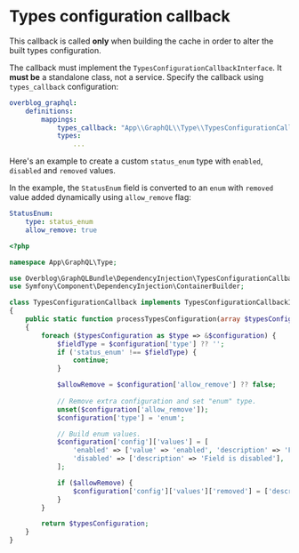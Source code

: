 Types configuration callback
============================

This callback is called **only** when building the cache in order to alter the built types configuration.

The callback must implement the `TypesConfigurationCallbackInterface`. It **must be** a standalone class, not a service. Specify the callback using `types_callback` configuration:

```yaml
overblog_graphql:
    definitions:
        mappings:
            types_callback: "App\\GraphQL\\Type\\TypesConfigurationCallback"
            types:
                ...
```

Here's an example to create a custom `status_enum` type with `enabled`, `disabled` and `removed` values.

In the example, the `StatusEnum` field is converted to an `enum` with  `removed` value added dynamically using `allow_remove` flag:

```yaml
StatusEnum:
    type: status_enum
    allow_remove: true
```

```php
<?php

namespace App\GraphQL\Type;

use Overblog\GraphQLBundle\DependencyInjection\TypesConfigurationCallbackInterface;
use Symfony\Component\DependencyInjection\ContainerBuilder;

class TypesConfigurationCallback implements TypesConfigurationCallbackInterface
{
    public static function processTypesConfiguration(array $typesConfiguration, ContainerBuilder $container, array $config): array
    {
        foreach ($typesConfiguration as $type => &$configuration) {
            $fieldType = $configuration['type'] ?? '';
            if ('status_enum' !== $fieldType) {
                continue;
            }

            $allowRemove = $configuration['allow_remove'] ?? false;
     
            // Remove extra configuration and set "enum" type.
            unset($configuration['allow_remove']);
            $configuration['type'] = 'enum';

            // Build enum values.
            $configuration['config']['values'] = [
                'enabled' => ['value' => 'enabled', 'description' => 'Field is enabled'],
                'disabled' => ['description' => 'Field is disabled'],
            ];

            if ($allowRemove) {
                $configuration['config']['values']['removed'] = ['description' => 'Field is removed'];
            }
        }

        return $typesConfiguration;
    }
}
```
